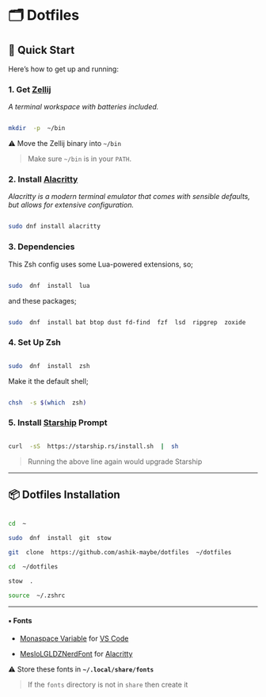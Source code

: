 # 🗂️ Dotfiles

## 🚀 Quick Start

Here’s how to get up and running:

### 1. Get [Zellij](https://zellij.dev/)

_A terminal workspace with batteries included._

```bash

mkdir  -p  ~/bin

```

⚠ Move the Zellij binary into `~/bin`

> Make sure `~/bin` is in your `PATH`.

### 2. Install [Alacritty](https://alacritty.org/index.html)

_Alacritty is a modern terminal emulator that comes with sensible defaults, but allows for extensive configuration._

```bash

sudo dnf install alacritty

```

### 3. Dependencies

This Zsh config uses some Lua-powered extensions, so;

```bash

sudo  dnf  install  lua

```

and these packages;

```bash

sudo  dnf  install bat btop dust fd-find  fzf  lsd  ripgrep  zoxide

```

### 4. Set Up Zsh

```bash

sudo  dnf  install  zsh

```

Make it the default shell;

```bash

chsh  -s $(which  zsh)

```

### 5. Install [Starship](https://starship.rs/) Prompt

```bash

curl  -sS  https://starship.rs/install.sh  |  sh

```

> Running the above line again would upgrade Starship

---

## 📦 Dotfiles Installation

```bash

cd  ~

sudo  dnf  install  git  stow

git  clone  https://github.com/ashik-maybe/dotfiles  ~/dotfiles

cd  ~/dotfiles

stow  .

source  ~/.zshrc

```

---

#### ▪ Fonts

- [Monaspace Variable](https://monaspace.githubnext.com/) for [VS Code](https://code.visualstudio.com/download)

- [MesloLGLDZNerdFont](https://www.nerdfonts.com/font-downloads) for [Alacritty](https://alacritty.org/index.html)

⚠ Store these fonts in **`~/.local/share/fonts`**

> If the `fonts` directory is not in `share` then create it
